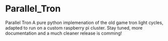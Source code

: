 Parallel_Tron
=============

Parallel Tron
A pure python implemenation of the old game tron light cycles, adapted to run on a custom raspberry pi cluster. 
Stay tuned, more documentation and a much cleaner release is comming!
